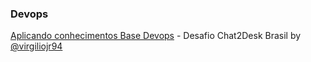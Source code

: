 ### Devops

[Aplicando conhecimentos Base Devops](https://gist.github.com/virgiliojr94/6383b430c80910f03d28f5ef872b2c74) - Desafio Chat2Desk Brasil by [@virgiliojr94](https://github.com/virgiliojr94)
